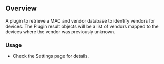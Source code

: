 ## Overview

A plugin to retrieve a MAC and vendor database to identify vendors for devices. The Plugin result objects will be a list of vendors mapped to the devices where the vendor was previously unknown.

### Usage

- Check the Settings page for details.
